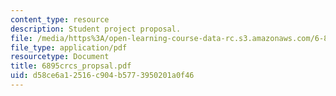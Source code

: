 ```yaml
---
content_type: resource
description: Student project proposal.
file: /media/https%3A/open-learning-course-data-rc.s3.amazonaws.com/6-895-theory-of-parallel-systems-sma-5509-fall-2003/d58ce6a12516c904b5773950201a0f46_6895crcs_propsal.pdf
file_type: application/pdf
resourcetype: Document
title: 6895crcs_propsal.pdf
uid: d58ce6a1-2516-c904-b577-3950201a0f46
---
```

